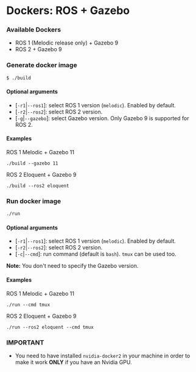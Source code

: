 # Dockers: ROS + Gazebo

### Available Dockers

- ROS 1 (Melodic release only) + Gazebo 9
- ROS 2 + Gazebo 9

### Generate docker image

```bash
$ ./build
```

#### Optional arguments

- [`-r1`|`--ros1`]: select ROS 1 version (`melodic`). Enabled by default.
- [`-r2`|`--ros2`]: select ROS 2 version.
- [`-g`|`--gazebo`]: select Gazebo version. Only Gazebo 9 is supported for ROS 2.

#### Examples

ROS 1 Melodic + Gazebo 11

```
./build --gazebo 11
```

ROS 2 Eloquent + Gazebo 9

```
./build --ros2 eloquent
```

### Run docker image

```bash
./run
```

#### Optional arguments

- [`-r1`|`--ros1`]: select ROS 1 version (`melodic`). Enabled by default.
- [`-r2`|`--ros2`]: select ROS 2 version.
- [`-c`|`--cmd`]: run command (default is `bash`). `tmux` can be used too.

**Note:** You don't need to specify the Gazebo version.

#### Examples

ROS 1 Melodic + Gazebo 11

```
./run --cmd tmux
```

ROS 2 Eloquent + Gazebo 9

```
./run --ros2 eloquent --cmd tmux
```

### IMPORTANT

- You need to have installed `nvidia-docker2` in your machine in order to make it work **ONLY** if you have an Nvidia GPU.